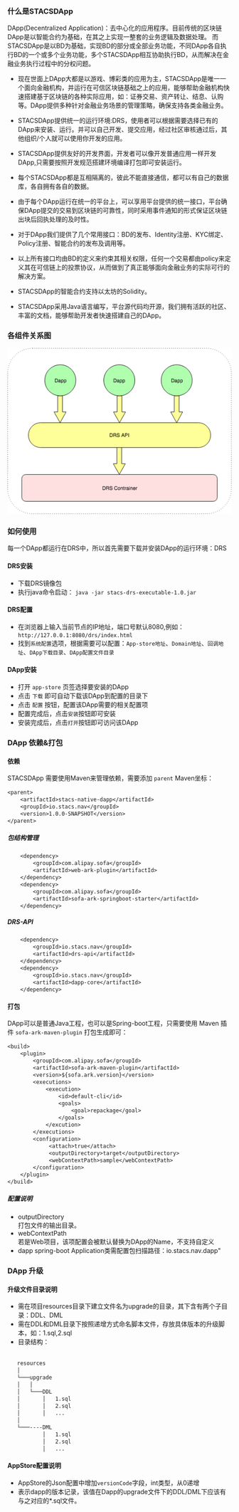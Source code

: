 ### **什么是STACSDApp**

DApp(Decentralized Application)：去中心化的应用程序。目前传统的区块链DApp是以智能合约为基础，在其之上实现一整套的业务逻辑及数据处理。 而STACSDApp是以BD为基础，实现BD的部分或全部业务功能，不同DApp各自执行BD的一个或多个业务功能，多个STACSDApp相互协助执行BD，从而解决在金融业务执行过程中的分权问题。

- 现在世面上DApp大都是以游戏、博彩类的应用为主，STACSDApp是唯一一个面向金融机构，并运行在可信区块链基础之上的应用，能够帮助金融机构快速搭建基于区块链的各种实际应用，如：证券交易、资产转让、结息、认购等。DApp提供多种针对金融业务场景的管理策略，确保支持各类金融业务。

- STACSDApp提供统一的运行环境:DRS，使用者可以根据需要选择已有的DApp来安装、运行。并可以自己开发、提交应用，经过社区审核通过后，其他组织/个人就可以使用你开发的应用。

- STACSDApp提供友好的开发界面，开发者可以像开发普通应用一样开发DApp,只需要按照开发规范搭建环境编译打包即可安装运行。

- 每个STACSDApp都是互相隔离的，彼此不能直接通信，都可以有自己的数据库，各自拥有各自的数据。

- 由于每个DApp运行在统一的平台上，可以享用平台提供的统一接口，平台确保DApp提交的交易到区块链的可靠性，同时采用事件通知的形式保证区块链出块后回执处理的及时性。

- 对于DApp我们提供了几个常用接口：BD的发布、Identity注册、KYC绑定、Policy注册、智能合约的发布及调用等。

- 以上所有接口均由BD的定义来约束其相关权限，任何一个交易都由policy来定义其在可信链上的投票协议，从而做到了真正能够面向金融业务的实际可行的解决方案。

- STACSDApp的智能合约支持以太坊的Solidity。

- STACSDApp采用Java语言编写，平台源代码均开源，我们拥有活跃的社区、丰富的文档，能够帮助开发者快速搭建自己的DApp。

### **各组件关系图**

 ![DApp](../images/dapp/Dapp.png)

### **如何使用**

每一个DApp都运行在DRS中，所以首先需要下载并安装DApp的运行环境：DRS

#### **DRS安装**
- 下载DRS镜像包
- 执行java命令启动： ` java -jar stacs-drs-executable-1.0.jar `

#### **DRS配置**
- 在浏览器上输入当前节点的IP地址，端口号默认8080,例如：` http://127.0.0.1:8080/drs/index.html `
- 找到`系统配置`选项，根据需要可以配置：`App-store地址`、`Domain地址`、`回调地址`、`DApp下载目录`、`DApp配置文件目录`

#### **DApp安装**
- 打开 `app-store` 页签选择要安装的DApp
- 点击 `下载` 即可自动下载该DApp到配置的目录下
- 点击 `配置` 按钮，配置该DApp需要的相关配置项 
- 配置完成后，点击`安装`按钮即可安装
- 安装完成后，点击`打开`按钮即可访问该DApp

### **DApp 依赖&打包**

#### **依赖**
STACSDApp 需要使用Maven来管理依赖，需要添加 `parent` Maven坐标：
``` 
<parent>
    <artifactId>stacs-native-dapp</artifactId>
    <groupId>io.stacs.nav</groupId>
    <version>1.0.0-SNAPSHOT</version>
</parent>
```
##### **包结构管理**
```
    <dependency>
        <groupId>com.alipay.sofa</groupId>
        <artifactId>web-ark-plugin</artifactId>
    </dependency>
    <dependency>
        <groupId>com.alipay.sofa</groupId>
        <artifactId>sofa-ark-springboot-starter</artifactId>
    </dependency>
```
##### **DRS-API**
```
    <dependency>
        <groupId>io.stacs.nav</groupId>
        <artifactId>drs-api</artifactId>
    </dependency>
    <dependency>
        <groupId>io.stacs.nav</groupId>
        <artifactId>dapp-core</artifactId>
    </dependency>
```
#### **打包**
DApp可以是普通Java工程，也可以是Spring-boot工程，只需要使用 Maven 插件 `sofa-ark-maven-plugin` 打包生成即可：
```
<build>
    <plugin>
        <groupId>com.alipay.sofa</groupId>
        <artifactId>sofa-ark-maven-plugin</artifactId>
        <version>${sofa.ark.version}</version>
        <executions>
            <execution>
                <id>default-cli</id>
                <goals>
                    <goal>repackage</goal>
                </goals>
            </excution>
        </executions>
        <configuration>
             <attach>true</attach>
             <outputDirectory>target</outputDirectory>
             <webContextPath>sample</webContextPath>
        </configuration>
    </plugin>
</build>

```
##### **配置说明**
- outputDirectory  
   打包文件的输出目录。
- webContextPath   
   若是Web项目，该项配置会被默认替换为DApp的Name，不支持自定义
- dapp spring-boot Application类需配置包扫描路径：io.stacs.nav.dapp"

### **DApp 升级**
#### **升级文件目录说明**
- 需在项目resources目录下建立文件名为upgrade的目录，其下含有两个子目录：DDL、DML
- 需在DDL和DML目录下按照递增方式命名脚本文件，存放具体版本的升级脚本，如：1.sql,2.sql
- 目录结构：
``` 
   
   resources
   │
   └───upgrade
   │   │
   │   └───DDL
   │       │   1.sql
   │       │   2.sql
   │       │   ...
   │   
   └───----DML
           │   1.sql
           │   2.sql
           │   ...
```  

#### **AppStore配置说明**
- AppStore的Json配置中增加`versionCode`字段，int类型，从0递增
- 表示dapp的版本记录，该值在Dapp的upgrade文件下的DDL/DML下应该有与之对应的*.sql文件。

[1]: dapp.md
[2]: https://github.com/Aurorasic/stacs-native-dapp/tree/dev/dapp-sample
